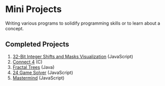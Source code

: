 # Mini Projects
Writing various programs to solidify programming skills or to learn about a concept. 
## Completed Projects
1. [32-Bit Integer Shifts and Masks Visualization](1_Bit_Operations/README.md) (JavaScript)
2. [Connect 4](2_Connect_Four/README.md) (C)
3. [Fractal Trees](3_Fractal_Tree/README.md) (Java)
4. [24 Game Solver](4_24Game/README.md) (JavaScript)
5. [Mastermind](5_Mastermind/README.md) (JavaScript)